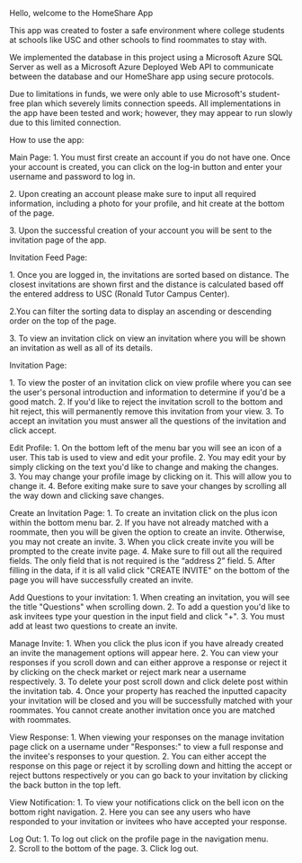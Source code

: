 Hello, welcome to the HomeShare App

This app was created to foster a safe environment where college students at schools like USC and other schools to find roommates to stay with.

We implemented the database in this project using a Microsoft Azure SQL Server as well as a Microsoft Azure Deployed Web API to communicate between the database and our HomeShare app using secure protocols.

Due to limitations in funds, we were only able to use Microsoft's student-free plan which severely limits connection speeds. All implementations in the app have been tested and work; however, they may appear to run slowly due to this limited connection.

How to use the app:

Main Page:
1. You must first create an account if you do not have one. Once your account is created, you can click on the log-in button and enter your username and password to log in.

2. Upon creating an account please make sure to input all required information, including a photo for your profile, and hit create at the bottom of the page.

3. Upon the successful creation of your account you will be sent to the invitation page of the app.

Invitation Feed Page:

1. Once you are logged in, the invitations are sorted based on distance. The closest invitations are shown first and the distance is calculated based off the entered address to USC (Ronald Tutor Campus Center).

2.You can filter the sorting data to display an ascending or descending order on the top of the page.

3. To view an invitation click on view an invitation where you will be shown an invitation as well as all of its details.

Invitation Page:

1. To view the poster of an invitation click on view profile where you can see the user's personal introduction and information to determine if you'd be a good match.
2. If you'd like to reject the invitation scroll to the bottom and hit reject, this will permanently remove this invitation from your view.
3. To accept an invitation you must answer all the questions of the invitation and click accept.

Edit Profile:
1. On the bottom left of the menu bar you will see an icon of a user. This tab is used to view and edit your profile.
2. You may edit your by simply clicking on the text you'd like to change and making the changes.
3. You may change your profile image by clicking on it. This will allow you to change it.
4. Before exiting make sure to save your changes by scrolling all the way down and clicking save changes.

Create an Invitation Page:
1. To create an invitation click on the plus icon within the bottom menu bar.
2. If you have not already matched with a roommate, then you will be given the option to create an invite. Otherwise, you may not create an invite.
3. When you click create invite you will be prompted to the create invite page.
4. Make sure to fill out all the required fields. The only field that is not required is the “address 2” field.
5. After filling in the data, if it is all valid click "CREATE INVITE" on the bottom of the page you will have successfully created an invite.

Add Questions to your invitation:
1. When creating an invitation, you will see the title "Questions" when scrolling down.
2. To add a question you'd like to ask invitees type your question in the input field and click "+".
3. You must add at least two questions to create an invite.

Manage Invite:
1. When you click the plus icon if you have already created an invite the management options will appear here.
2. You can view your responses if you scroll down and can either approve a response or reject it by clicking on the check market or reject mark near a username respectively.
3. To delete your post scroll down and click delete post within the invitation tab.
4. Once your property has reached the inputted capacity your invitation will be closed and you will be successfully matched with your roommates. You cannot create another invitation once you are matched with roommates.

View Response:
1. When viewing your responses on the manage invitation page click on a username under "Responses:" to view a full response and the invitee's responses to your question.
2. You can either accept the response on this page or reject it by scrolling down and hitting the accept or reject buttons respectively or you can go back to your invitation by clicking the back button in the top left.

View Notification:
1. To view your notifications click on the bell icon on the bottom right navigation.
2. Here you can see any users who have responded to your invitation or invitees who have accepted your response.

Log Out:
1. To log out click on the profile page in the navigation menu.
2. Scroll to the bottom of the page.
3. Click log out.
